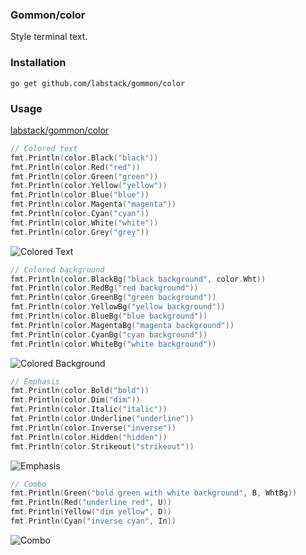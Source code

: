 ### Gommon/color
Style terminal text.

### Installation
```go get github.com/labstack/gommon/color```

### Usage
[labstack/gommon/color](https://github.com/labstack/gommon/blob/master/color/color_test.go)
```go
// Colored text
fmt.Println(color.Black("black"))
fmt.Println(color.Red("red"))
fmt.Println(color.Green("green"))
fmt.Println(color.Yellow("yellow"))
fmt.Println(color.Blue("blue"))
fmt.Println(color.Magenta("magenta"))
fmt.Println(color.Cyan("cyan"))
fmt.Println(color.White("white"))
fmt.Println(color.Grey("grey"))
```
![Colored Text](http://i.imgur.com/8RtY1QR.png)

```go
// Colored background
fmt.Println(color.BlackBg("black background", color.Wht))
fmt.Println(color.RedBg("red background"))
fmt.Println(color.GreenBg("green background"))
fmt.Println(color.YellowBg("yellow background"))
fmt.Println(color.BlueBg("blue background"))
fmt.Println(color.MagentaBg("magenta background"))
fmt.Println(color.CyanBg("cyan background"))
fmt.Println(color.WhiteBg("white background"))
```
![Colored Background](http://i.imgur.com/SrrS6lw.png)

```go
// Emphasis
fmt.Println(color.Bold("bold"))
fmt.Println(color.Dim("dim"))
fmt.Println(color.Italic("italic"))
fmt.Println(color.Underline("underline"))
fmt.Println(color.Inverse("inverse"))
fmt.Println(color.Hidden("hidden"))
fmt.Println(color.Strikeout("strikeout"))
```
![Emphasis](http://i.imgur.com/3RSJBbc.png)
```go
// Combo
fmt.Println(Green("bold green with white background", B, WhtBg))
fmt.Println(Red("underline red", U))
fmt.Println(Yellow("dim yellow", D))
fmt.Println(Cyan("inverse cyan", In))
```
![Combo](http://i.imgur.com/KPoXVfJ.png)
